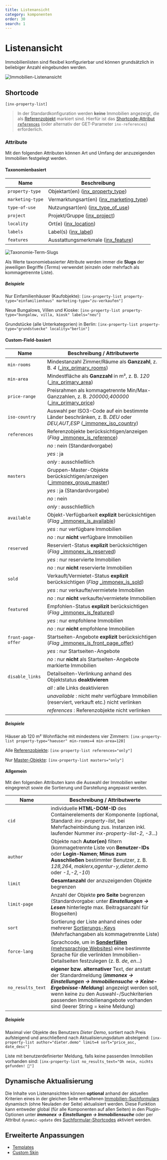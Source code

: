 ```yaml
---
title: Listenansicht
category: komponenten
order: 30
search: 1
---
```


# Listenansicht

Immobilienlisten sind flexibel konfigurierbar und können grundsätzlich in beliebiger Anzahl eingebunden werden.

![Immobilien-Listenansicht](../assets/scst-list-view-1.jpg)

## Shortcode

`[inx-property-list]`

> In der Standardkonfiguration werden **keine** Immobilien angezeigt, die als [Referenzobjekt](../schnellstart/import.html#Referenzobjekte) markiert sind. Hierfür ist das [Shortcode-Attribut `references`](#Custom-Field-basiert) (oder alternativ der GET-Parameter `inx-references`) erforderlich.

### Attribute

Mit den folgenden Attributen können Art und Umfang der anzuzeigenden Immobilien festgelegt werden.

#### Taxonomienbasiert

| Name | Beschreibung |
| ---- | ------------ |
| `property-type` | Objektart(en) ([inx_property_type](../beitragsarten-taxonomien.html)) |
| `marketing-type` | Vermarktungsart(en) ([inx_marketing_type](../beitragsarten-taxonomien.html)) |
| `type-of-use` | Nutzungsart(en) ([inx_type_of_use](../beitragsarten-taxonomien.html)) |
| `project` | Projekt/Gruppe ([inx_project](../beitragsarten-taxonomien.html)) |
| `locality` | Ort(e) ([inx_location](../beitragsarten-taxonomien.html)) |
| `labels` | Label(s) ([inx_label](../beitragsarten-taxonomien.html)) |
| `features` | Ausstattungsmerkmale ([inx_feature](../beitragsarten-taxonomien.html)) |

![Taxonomie-Term-Slugs](../assets/scst-tax-term-slugs.gif)

Als Werte taxonomiebasierter Attribute werden immer die **Slugs** der jeweiligen Begriffe (<i>Terms</i>) verwendet (einzeln oder mehrfach als kommagetrennte Liste).

##### Beispiele

Nur Einfamilienhäuser (Kaufobjekte):
`[inx-property-list property-type="einfamilienhaus" marketing-type="zu-verkaufen"]`

Neue Bungalows, Villen und Kioske:
`[inx-property-list property-type="bungalow, villa, kiosk" labels="neu"]`

Grundstücke (alle Unterkategorien) in Berlin:
`[inx-property-list property-type="grundstuecke" locality="berlin"]`

#### Custom-Field-basiert

| Name | Beschreibung / Attributwerte |
| ---- | ----------------------------- |
| `min-rooms` | Mindestanzahl Zimmer/Räume als **Ganzzahl**, z. B. *4* ([\_inx_primary_rooms](../beitragsarten-taxonomien.html#Custom-Fields)) |
| `min-area` | Mindestfläche als **Ganzzahl** in m², z. B. *120* ([\_inx_primary_area](../beitragsarten-taxonomien.html#Custom-Fields)) |
| `price-range` | Preisrahmen als kommagetrennte Min/Max-Ganzzahlen, z. B. *200000,400000* ([\_inx_primary_price](../beitragsarten-taxonomien.html#Custom-Fields)) |
| `iso-country` | Auswahl per ISO3-Code auf ein bestimmte Länder beschränken, z. B. *DEU* oder *DEU,AUT,ESP* ([\_immonex_iso_country](../beitragsarten-taxonomien.html#Custom-Fields)) |
| `references` | Referenzobjekte berücksichtigen/anzeigen (<i>Flag</i> [\_immonex_is_reference](../beitragsarten-taxonomien.html#Custom-Fields)) |
| | *no* : nein (Standardvorgabe) |
| | *yes* : ja |
| | *only* : ausschließlich |
| `masters` | Gruppen-Master-Objekte berücksichtigen/anzeigen ([\_immonex_group_master](../beitragsarten-taxonomien.html#Custom-Fields)) |
| | *yes* : ja (Standardvorgabe) |
| | *no* : nein |
| | *only* : ausschließlich |
| `available` | Objekt-Verfügbarkeit **explizit** berücksichtigen (<i>Flag</i> [\_immonex_is_available](../beitragsarten-taxonomien.html#Custom-Fields)) |
| | *yes* : nur verfügbare Immobilien |
| | *no* : nur **nicht** verfügbare Immobilien |
| `reserved` | Reserviert-Status **explizit** berücksichtigen (<i>Flag</i> [\_immonex_is_reserved](../beitragsarten-taxonomien.html#Custom-Fields)) |
| | *yes* : nur reservierte Immobilien |
| | *no* : nur **nicht** reservierte Immobilien |
| `sold` | Verkauft/Vermietet-Status **explizit** berücksichtigen (<i>Flag</i> [\_immonex_is_sold](../beitragsarten-taxonomien.html#Custom-Fields)) |
| | *yes* : nur verkaufte/vermietete Immobilien |
| | *no* : nur **nicht** verkaufte/vermietete Immobilien |
| `featured` | Empfohlen-Status **explizit** berücksichtigen (<i>Flag</i> [\_immonex_is_featured](../beitragsarten-taxonomien.html#Custom-Fields)) |
| | *yes* : nur empfohlene Immobilien |
| | *no* : nur **nicht** empfohlene Immobilien |
| `front-page-offer` | Startseiten-Angebote **explizit** berücksichtigen (<i>Flag</i> [\_immonex_is_front_page_offer](../beitragsarten-taxonomien.html#Custom-Fields)) |
| | *yes* : nur Startseiten-Angebote |
| | *no* : nur **nicht** als Startseiten-Angebote markierte Immobilien |
| `disable_links` | Detailseiten-Verlinkung anhand des Objektstatus **deaktivieren** |
| | *all* : alle Links deaktivieren |
| | *unavailable* : nicht mehr verfügbare Immobilien (reserviert, verkauft etc.) nicht verlinken |
| | *references* : Referenzobjekte nicht verlinken |

##### Beispiele

Häuser ab 120 m² Wohnfläche mit mindestens vier Zimmern:
`[inx-property-list property-type="haeuser" min-rooms=4 min-area=120]`

Alle [Referenzobjekte](../referenzen-status-flags.html):
`[inx-property-list references="only"]`

Nur [Master-Objekte](../referenzen-status-flags.html#Master-Objekte):
`[inx-property-list masters="only"]`

#### Allgemein

Mit den folgenden Attributen kann die Auswahl der Immobilien weiter eingegrenzt sowie die Sortierung und Darstellung angepasst werden.

| Name | Beschreibung / Attributwerte |
| ---- | ---------------------------- |
| `cid` | individuelle **HTML-DOM-ID** des Containerelements der Komponente (optional, Standard: *inx-property-list*, bei Mehrfacheinbindung zus. Instanzen inkl. laufender Nummer *inx-property-list-2*, *-3*...) |
| `author` | Objekte nach **Autor(en)** filtern (kommagetrennte Liste von **Benutzer-IDs** oder **Login-Namen**; **Minus zum Ausschließen** bestimmter Benutzer, z. B. *128,264*, *maklerx,agentur-y,dieter.demo* oder *-1,-2,-10*) |
| `limit` | **Gesamtanzahl** der anzuzeigenden Objekte begrenzen |
| `limit-page` | Anzahl der Objekte **pro Seite** begrenzen (Standardvorgabe: unter ***Einstellungen → Lesen*** hinterlegte max. Beitragsanzahl für Blogseiten) |
| `sort` | Sortierung der Liste anhand eines oder mehrerer [Sortierungs-Keys](sortierung.html#Standard-Optionen) (Mehrfachangaben als kommagetrennte Liste) |
| `force-lang` | Sprachcode, um in [**Sonderfällen** (mehrsprachige Websites)](../anpassung-erweiterung/uebersetzung-mehrsprachigkeit.html#Sonderfalle) eine bestimmte Sprache für die verlinkten Immobilien-Detailseiten festzulegen (z. B. *de*, *en*...) |
| `no_results_text` | **eigener bzw. alternativer** Text, der anstatt der Standardmeldung (***immonex → Einstellungen → Immobiliensuche → Keine-Ergebnisse-Meldung***) angezeigt werden soll, wenn keine zu den Auswahl-/Suchkriterien passenden Immobilienangebote vorhanden sind (leerer String = keine Meldung) |

##### Beispiele

Maximal vier Objekte des Benutzers *Dieter Demo*, sortiert nach Preis aufsteigend und anschließend nach Aktualisierungsdatum absteigend:
`[inx-property-list author="dieter.demo" limit=4 sort="price_asc, date_desc"]`

Liste mit benutzerdefinierter Meldung, falls keine passenden Immobilien vorhanden sind:
`[inx-property-list no_results_text="Oh nein, nichts gefunden! 🤬"]`

## Dynamische Aktualisierung

Die Inhalte von Listenansichten können **optional** anhand der aktuellen Kriterien eines in der gleichen Seite enthaltenen [Immobilien-Suchformulars](index.html) dynamisch (ohne Neuladen der Seite) aktualisiert werden. Diese Funktion kann entweder global (für alle Komponenten auf allen Seiten) in den Plugin-Optionen unter ***immonex → Einstellungen → Immobiliensuche*** oder per Attribut `dynamic-update` des [Suchformular-Shortcodes](index.html#Dynamische-Listen-amp-Karten) aktiviert werden.

## Erweiterte Anpassungen

- [Templates](../anpassung-erweiterung/skins.html#Partiell)
- [Custom Skin](../anpassung-erweiterung/standard-skin.html#Archiv-amp-Listenansicht)
